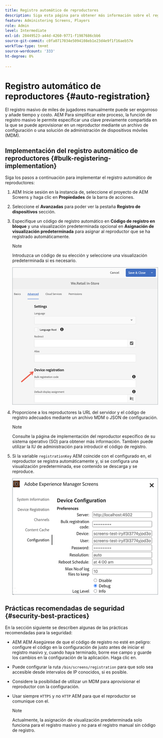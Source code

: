 ```yaml
---
title: Registro automático de reproductores
description: Siga esta página para obtener más información sobre el registro automático de reproductores con pantallas AMS/On-Prem.
feature: Administering Screens, Players
role: Admin
level: Intermediate
exl-id: 28449523-a44d-4260-9771-f1987686cbb6
source-git-commit: c0fa0717034e5094108eb1e23d4e9f1f16aeb57e
workflow-type: tm+mt
source-wordcount: '333'
ht-degree: 0%

---
```


# Registro automático de reproductores {#auto-registration}

El registro masivo de miles de jugadores manualmente puede ser engorroso y añade tiempo y costo. AEM Para simplificar este proceso, la función de registro masivo le permite especificar una clave previamente compartida en la que se puede aprovisionar en un reproductor mediante un archivo de configuración o una solución de administración de dispositivos móviles (MDM).

## Implementación del registro automático de reproductores {#bulk-registering-implementation}

Siga los pasos a continuación para implementar el registro automático de reproductores:

1. AEM Inicie sesión en la instancia de, seleccione el proyecto de AEM Screens y haga clic en **Propiedades** de la barra de acciones.
1. Seleccione el **Avanzadas** para poder ver la pestaña **Registro de dispositivos** sección.

1. Especifique un código de registro automático en **Código de registro en bloque** y una visualización predeterminada opcional en **Asignación de visualización predeterminada** para asignar al reproductor que se ha registrado automáticamente.

   >[!NOTE]
   >Introduzca un código de su elección y seleccione una visualización predeterminada si es necesario.

   ![imagen](/help/user-guide/assets/auto-registration/auto-register1.png)
1. Proporcione a los reproductores la URL del servidor y el código de registro adecuados mediante un archivo MDM o JSON de configuración.

   >[!NOTE]
   >Consulte la página de implementación del reproductor específico de su sistema operativo (SO) para obtener más información. También puede utilizar la IU de administración para introducir el código de registro.

1. Si la variable `registrationKey` AEM coincide con el configurado en, el reproductor se registra automáticamente y, si se configura una visualización predeterminada, ese contenido se descarga y se reproduce.

   ![imagen](/help/user-guide/assets/auto-registration/auto-register2.png)

## Prácticas recomendadas de seguridad {#security-best-practices}

En la sección siguiente se describen algunas de las prácticas recomendadas para la seguridad:

* AEM AEM Asegúrese de que el código de registro no esté en peligro: configure el código en la configuración de justo antes de iniciar el registro masivo y, cuando haya terminado, borre ese campo y guarde los cambios en la configuración de la aplicación. Haga clic en.

* Puede configurar la ruta `/bin/screens/registration` para que solo sea accesible desde intervalos de IP conocidos, si es posible.

* Considere la posibilidad de utilizar un MDM para aprovisionar el reproductor con la configuración.

* Usar siempre `HTTPS` y no `HTTP` AEM para que el reproductor se comunique con el.

  >[!NOTE]
  >Actualmente, la asignación de visualización predeterminada solo funciona para el registro masivo y no para el registro manual sin código de registro.
